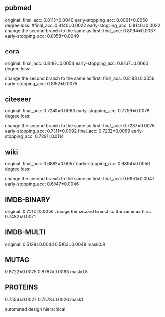 ## pubmed
original:
final_acc: 0.8118±0.0040 early-stopping_acc: 0.8061±0.0050
degree loss:
#final_acc: 0.8140±0.0022 early-stopping_acc: 0.8140±0.0022
change the second branch to the same as first:
final_acc: 0.8094±0.0037 early-stopping_acc: 0.8058±0.0049


## cora
original:
final_acc: 0.8189±0.0054 early-stopping_acc: 0.8167±0.0060
degree loss:

change the second branch to the same as first:
final_acc: 0.8183±0.0056 early-stopping_acc: 0.8152±0.0075


## citeseer
original:
final_acc: 0.7240±0.0063 early-stopping_acc: 0.7259±0.0078
degree loss:

change the second branch to the same as first:
final_acc: 0.7237±0.0076 early-stopping_acc: 0.7311±0.0092
final_acc: 0.7232±0.0069 early-stopping_acc: 0.7291±0.0114

## wiki
original:
final_acc: 0.6892±0.0057 early-stopping_acc: 0.6894±0.0056
degree loss:

change the second branch to the same as first:
final_acc: 0.6951±0.0047 early-stopping_acc: 0.6947±0.0046


## IMDB-BINARY
original:
0.7512±0.0056
change the second branch to the same as first:
0.7482±0.0071

## IMDB-MULTI
original:
0.5128±0.0044
0.5163±0.0048 mask0.8

## MUTAG
0.8722±0.0075 
0.8787±0.0063 mask0.8

## PROTEINS
0.7554±0.0027
0.7578±0.0026 mask1






automated design
hierachical 